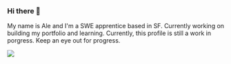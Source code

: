 <!-- Holding for Header Image
 - need to add the image to the repo locally
 format the image like this 
 [![Header](https://raw.githubusercontent.com/MartinHeinz/<OWNER>/<OWNER>/readme_header.png "Header")](https://some-url.dev/)
 -->

### Hi there 👋

My name is Ale and I'm a SWE apprentice based in SF. Currently working on building my portfolio and learning.
Currently, this profile is still a work in porgress. Keep an eye out for progress. 

<img src="https://media.giphy.com/media/l3nWpMnnbQjaXtP7W/giphy.gif">

<!--
**AleDavMart/AleDavMart** is a ✨ _special_ ✨ repository because its `README.md` (this file) appears on your GitHub profile.

Here are some ideas to get you started:

- 🔭 I’m currently working on ...
- 🌱 I’m currently learning ...
- 👯 I’m looking to collaborate on ...
- 🤔 I’m looking for help with ...
- 💬 Ask me about ...
- 📫 How to reach me: ...
- 😄 Pronouns: ...
- ⚡ Fun fact: ...
-->
